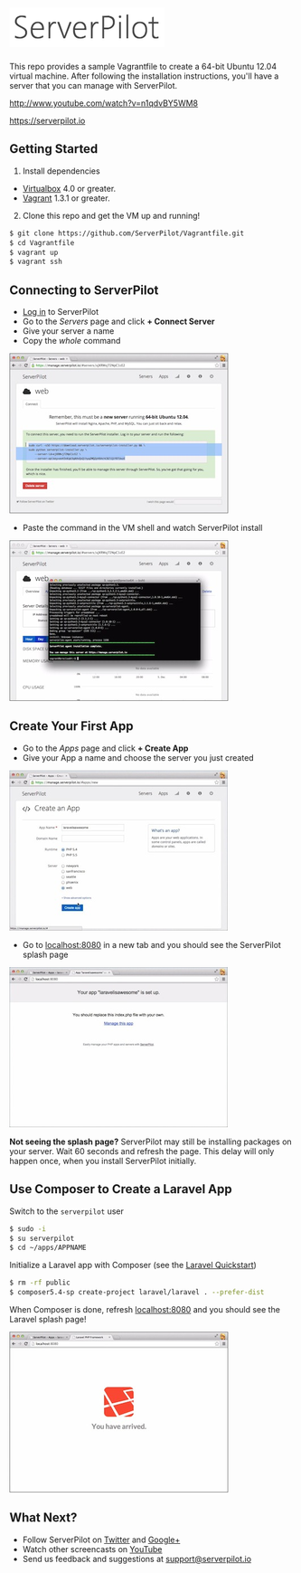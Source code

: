 ![screen shot](assets/logo.png)
===========
This repo provides a sample Vagrantfile to create a 64-bit Ubuntu 12.04 virtual machine. After following the installation instructions, you'll have a server that you can manage with ServerPilot.

http://www.youtube.com/watch?v=n1qdvBY5WM8

https://serverpilot.io


Getting Started
---------------
1. Install dependencies
  * [Virtualbox](https://www.virtualbox.org/) 4.0 or greater.
  * [Vagrant](http://downloads.vagrantup.com/) 1.3.1 or greater.
2. Clone this repo and get the VM up and running!

```bash
$ git clone https://github.com/ServerPilot/Vagrantfile.git
$ cd Vagrantfile
$ vagrant up
$ vagrant ssh
```

Connecting to ServerPilot
-------------------------
  * [Log in](https://manage.serverpilot.io/#login) to ServerPilot
  * Go to the *Servers* page and click **+ Connect Server**
  * Give your server a name
  * Copy the *whole* command

![screen shot](assets/sp-command.jpg)

  * Paste the command in the VM shell and watch ServerPilot install

![screen shot](assets/sp-installed.jpg)

<!--2. Go to the *Servers* page and click ![](assets/connect-server-button.jpg)-->
<!--2. Go to the *Servers* page and click <img src="assets/connect-server-button.jpg" style="vertical-align: bottom;"/>-->

Create Your First App
---------------------
  * Go to the *Apps* page and click **+ Create App**
  * Give your App a name and choose the server you just created

![screen shot](assets/sp-create-app.jpg)

  * Go to [localhost:8080](http://localhost:8080) in a new tab and you should see the ServerPilot splash page

![screen shot](assets/sp-splash.jpg)

**Not seeing the splash page?** ServerPilot may still be installing packages on your server. Wait 60 seconds and refresh the page. This delay will only happen once, when you install ServerPilot initially.

Use Composer to Create a Laravel App
--------------------------------------
Switch to the `serverpilot` user

```bash
$ sudo -i
$ su serverpilot
$ cd ~/apps/APPNAME
```

Initialize a Laravel app with Composer (see the [Laravel Quickstart](http://laravel.com/docs/quick))

```bash
$ rm -rf public
$ composer5.4-sp create-project laravel/laravel . --prefer-dist
```

When Composer is done, refresh [localhost:8080](http://localhost:8080) and you should see the Laravel splash page!

![screen shot](assets/laravel-arrived.jpg)


What Next?
----------
  * Follow ServerPilot on [Twitter](https://twitter.com/ServerPilot) and [Google+](https://plus.google.com/101788046220648674233)
  * Watch other screencasts on [YouTube](http://www.youtube.com/channel/UC6eB3T3oRB0_gq3tKVmRDqQ)
  * Send us feedback and suggestions at [support@serverpilot.io](mailto:support@serverpilot.io)

